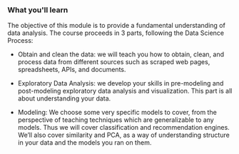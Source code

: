 ### What you'll learn

The objective of this module is to provide a fundamental understanding of data analysis. The course proceeds in 3 parts, following the Data Science Process:

- Obtain and clean the data: we will teach you how to obtain, clean, and process data from different sources such as scraped web pages, spreadsheets, APIs, and documents.

- Exploratory Data Analysis: we develop your skills in pre-modeling and post-modeling exploratory data analysis and visualization. This part is all about understanding your data.

- Modeling: We choose some very specific models to cover, from the perspective of teaching techniques which are generalizable to any models. Thus we will cover classification and recommendation engines. We’ll also cover similarity and PCA, as a way of understanding structure in your data and the models you ran on them.
